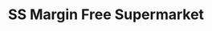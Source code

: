 ---
title: "SS Margin Free Supermarket"
url: /kollam/ss-margin-free-supermarket/
shop: supermarket
---